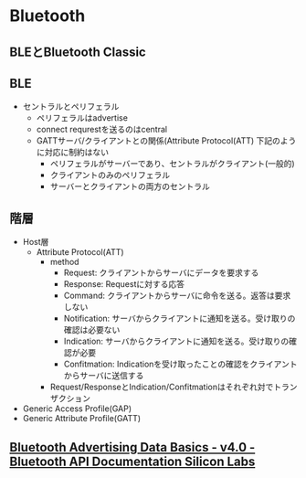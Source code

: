 # Bluetooth

## BLEとBluetooth Classic

## BLE
- セントラルとペリフェラル
  - ペリフェラルはadvertise
  - connect requrestを送るのはcentral
  - GATTサーバ/クライアントとの関係(Attribute Protocol(ATT)
    下記のように対応に制約はない
    - ペリフェラルがサーバーであり、セントラルがクライアント(一般的)
    - クライアントのみのペリフェラル
    - サーバーとクライアントの両方のセントラル

## 階層
- Host層
  - Attribute Protocol(ATT)
    - method
      - Request: クライアントからサーバにデータを要求する
      - Response: Requestに対する応答
      - Command: クライアントからサーバに命令を送る。返答は要求しない
      - Notification: サーバからクライアントに通知を送る。受け取りの確認は必要ない
      - Indication: サーバからクライアントに通知を送る。受け取りの確認が必要
      - Confitmation: Indicationを受け取ったことの確認をクライアントからサーバに送信する
    - Request/ResponseとIndication/Confitmationはそれぞれ対でトランザクション
- Generic Access Profile(GAP)
- Generic Attribute Profile(GATT)

## [Bluetooth Advertising Data Basics - v4.0 - Bluetooth API Documentation Silicon Labs](https://docs.silabs.com/bluetooth/4.0/general/adv-and-scanning/bluetooth-adv-data-basics)
